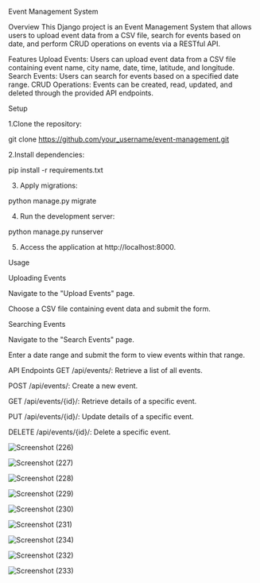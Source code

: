 Event Management System

Overview
This Django project is an Event Management System that allows users to upload event data from a CSV file, search for events based on date, and perform CRUD operations on events via a RESTful API.

Features
Upload Events: Users can upload event data from a CSV file containing event name, city name, date, time, latitude, and longitude.
Search Events: Users can search for events based on a specified date range.
CRUD Operations: Events can be created, read, updated, and deleted through the provided API endpoints.

Setup

1.Clone the repository:

git clone https://github.com/your_username/event-management.git

2.Install dependencies:

pip install -r requirements.txt

3. Apply migrations:

python manage.py migrate

4. Run the development server:

python manage.py runserver

5. Access the application at http://localhost:8000.

Usage

Uploading Events

Navigate to the "Upload Events" page.

Choose a CSV file containing event data and submit the form.

Searching Events

Navigate to the "Search Events" page.

Enter a date range and submit the form to view events within that range.

API Endpoints
GET /api/events/: Retrieve a list of all events.

POST /api/events/: Create a new event.

GET /api/events/{id}/: Retrieve details of a specific event.

PUT /api/events/{id}/: Update details of a specific event.

DELETE /api/events/{id}/: Delete a specific event.





![Screenshot (226)](https://github.com/AarugulaVarahalu/Event-Locator/assets/118363042/d2640535-163b-404f-b681-408411fe1399)


![Screenshot (227)](https://github.com/AarugulaVarahalu/Event-Locator/assets/118363042/7a262b3e-5c18-4ef3-aa0a-3b21ca3390fc)


![Screenshot (228)](https://github.com/AarugulaVarahalu/Event-Locator/assets/118363042/9e8487fa-3908-41c0-afbc-cde23b4e76c9)


![Screenshot (229)](https://github.com/AarugulaVarahalu/Event-Locator/assets/118363042/47542b06-c1eb-4217-a637-d7ebd9285a76)


![Screenshot (230)](https://github.com/AarugulaVarahalu/Event-Locator/assets/118363042/ca9a136d-caa3-4d49-a457-934f8d3c107b)


![Screenshot (231)](https://github.com/AarugulaVarahalu/Event-Locator/assets/118363042/d947a43f-13ff-4fbb-9bc9-59d5cbd0f02b)


![Screenshot (234)](https://github.com/AarugulaVarahalu/Event-Locator/assets/118363042/9e299b8c-c0da-4948-9268-5af06a5cae3e)


![Screenshot (232)](https://github.com/AarugulaVarahalu/Event-Locator/assets/118363042/81fd46f7-9400-418e-a9a3-205dbdef0444)


![Screenshot (233)](https://github.com/AarugulaVarahalu/Event-Locator/assets/118363042/5b6de65a-e1ec-4bdf-99f1-999c9f44ad84)

